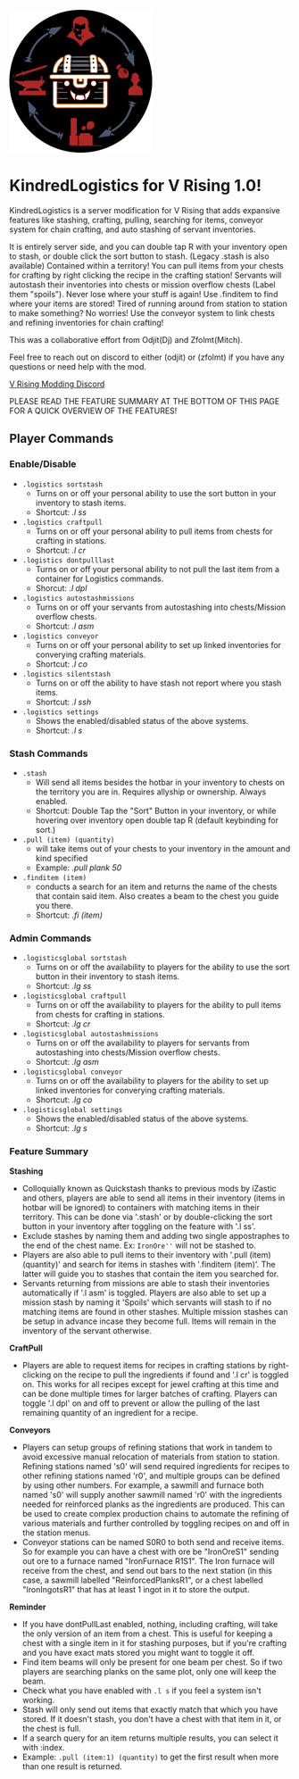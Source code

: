 ![](logo.png)
# KindredLogistics for V Rising 1.0!
KindredLogistics is a server modification for V Rising that adds expansive features like stashing, crafting, pulling, searching for items, conveyor system for chain crafting, and auto stashing of servant inventories.

It is entirely server side, and you can double tap R with your inventory open to stash, or double click the sort button to stash. (Legacy .stash is also available) Contained within a territory!
You can pull items from your chests for crafting by right clicking the recipe in the crafting station!
Servants will autostash their inventories into chests or mission overflow chests (Label them "spoils").
Never lose where your stuff is again! Use .finditem to find where your items are stored!
Tired of running around from station to station to make something? No worries! Use the conveyor system to link chests and refining inventories for chain crafting!


This was a collaborative effort from Odjit(Dj) and Zfolmt(Mitch). 

Feel free to reach out on discord to either (odjit) or (zfolmt) if you have any questions or need help with the mod.

[V Rising Modding Discord](https://vrisingmods.com/discord)

PLEASE READ THE FEATURE SUMMARY AT THE BOTTOM OF THIS PAGE FOR A QUICK OVERVIEW OF THE FEATURES!

## Player Commands
### Enable/Disable
- `.logistics sortstash`
  - Turns on or off your personal ability to use the sort button in your inventory to stash items.
  - Shortcut: *.l ss*
- `.logistics craftpull `
  - Turns on or off your personal ability to pull items from chests for crafting in stations.
  - Shortcut: *.l cr*
- `.logistics dontpulllast`
  - Turns on or off your personal ability to not pull the last item from a container for Logistics commands.
  - Shorcut: *.l dpl*
- `.logistics autostashmissions`
  - Turns on or off your servants from autostashing into chests/Mission overflow chests.
  - Shortcut: *.l asm*
- `.logistics conveyor`
  - Turns on or off your personal ability to set up linked inventories for converying crafting materials.
  - Shortcut: *.l co*
- `.logistics silentstash`
  - Turns on or off the ability to have stash not report where you stash items.
  - Shortcut: *.l ssh*
- `.logistics settings`
  - Shows the enabled/disabled status of the above systems.
  - Shortcut: *.l s*


### Stash Commands

- `.stash`
  - Will send all items besides the hotbar in your inventory to chests on the territory you are in. Requires allyship or ownership. Always enabled.
  - Shortcut: Double Tap the "Sort" Button in your inventory, or while hovering over inventory open double tap R (default keybinding for sort.)
- `.pull (item) (quantity)`
  - will take items out of your chests to your inventory in the amount and kind specified
  - Example: *.pull plank 50*
- `.finditem (item)`
  - conducts a search for an item and returns the name of the chests that contain said item. Also creates a beam to the chest you guide you there.
  - Shortcut: *.fi (item)*



### Admin Commands
- `.logisticsglobal sortstash`
  - Turns on or off the availability to players for the ability to use the sort button in their inventory to stash items.
  - Shortcut: *.lg ss*
- `.logisticsglobal craftpull `
  - Turns on or off the availability to players for the ability to pull items from chests for crafting in stations.
  - Shortcut: *.lg cr*
- `.logisticsglobal autostashmissions`
  - Turns on or off the availability to players for servants from autostashing into chests/Mission overflow chests.
  - Shortcut: *.lg asm*
- `.logisticsglobal conveyor`
  - Turns on or off the availability to players for the ability to set up linked inventories for converying crafting materials.
  - Shortcut: *.lg co*
- `.logisticsglobal settings`
  - Shows the enabled/disabled status of the above systems.
  - Shortcut: *.lg s*



 ### Feature Summary
 
**Stashing**
  - Colloquially known as Quickstash thanks to previous mods by iZastic and others, players are able to send all items in their inventory (items in hotbar will be ignored) to containers with matching items in their territory. This can be done via '.stash' or by double-clicking the sort button in your inventory after toggling on the feature with '.l ss'.
  - Exclude stashes by naming them and adding two single appostraphes to the end of the chest name. Ex: `IronOre''` will not be stashed to.
  - Players are also able to pull items to their inventory with '.pull (item) (quantity)' and search for items in stashes with '.finditem (item)'. The latter will guide you to stashes that contain the item you searched for.
  - Servants returning from missions are able to stash their inventories automatically if '.l asm' is toggled. Players are also able to set up a mission stash by naming it 'Spoils' which servants will stash to if no matching items are found in other stashes. Multiple mission stashes can be setup in advance incase they become full. Items will remain in the inventory of the servant otherwise.

**CraftPull**
  - Players are able to request items for recipes in crafting stations by right-clicking on the recipe to pull the ingredients if found and '.l cr' is toggled on. This works for all recipes except for jewel crafting at this time and can be done multiple times for larger batches of crafting. Players can toggle '.l dpl' on and off to prevent or allow the pulling of the last remaining quantity of an ingredient for a recipe.

**Conveyors**
  - Players can setup groups of refining stations that work in tandem to avoid excessive manual relocation of materials from station to station. Refining stations named 's0' will send required ingredients for recipes to other refining stations named 'r0', and multiple groups can be defined by using other numbers. For example, a sawmill and furnace both named 's0' will supply another sawmill named 'r0' with the ingredients needed for reinforced planks as the ingredients are produced. This can be used to create complex production chains to automate the refining of various materials and further controlled by toggling recipes on and off in the station menus.
  - Conveyor stations can be named S0R0 to both send and receive items. So for example you can have a chest with ore be "IronOreS1" sending out ore to a furnace named "IronFurnace R1S1". The Iron furnace will receive from the chest, and send out bars to the next station (in this case, a sawmill labelled "ReinforcedPlanksR1", or a chest labelled "IronIngotsR1" that has at least 1 ingot in it to store the output.

**Reminder**
  - If you have dontPullLast enabled, nothing, including crafting, will take the only version of an item from a chest. This is useful for keeping a chest with a single item in it for stashing purposes, but if you're crafting and you have exact mats stored you might want to toggle it off.
  - Find item beams will only be present for one beam per chest. So if two players are searching planks on the same plot, only one will keep the beam.
  - Check what you have enabled with `.l s` if you feel a system isn't working.
  - Stash will only send out items that exactly match that which you have stored. If it doesn't stash, you don't have a chest with that item in it, or the chest is full.
  - If a search query for an item returns multiple results, you can select it with :index.
  - Example: `.pull (item:1) (quantity)` to get the first result when more than one result is returned.
    
 

